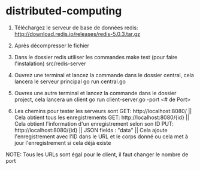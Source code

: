# distributed-computing

1. Téléchargez le serveur de base de données redis:
    http://download.redis.io/releases/redis-5.0.3.tar.gz
2. Après décompresser le fichier
3. Dans le dossier redis utiliser les commandes
    make test (pour faire l'instalation)
    src/redis-server
4. Ouvrez une terminal et lancez la commande dans le dossier central, cela lancera le serveur principal
    go run central.go
5. Ouvres une autre terminal et lancez la commande dans le dossier project, cela lancera un client
    go run client-server.go -port <# de Port>

6. Les chemins pour tester les serveurs sont
    GET: http://localhost:8080/ || Cela obtient tous les enregistrements
    GET: http://localhost:8080/{id} || Cela obtient l'information d'un enregistrement selon son ID
    PUT: http://localhost:8080/{id} || JSON fields : "data" || Cela ajoute l'enregistrement avec l'ID dans le URL et le corps donné ou cela met à jour l'enregistrement si cela déjà existe

NOTE: Tous les URLs sont égal pour le client, il faut changer le nombre de port

